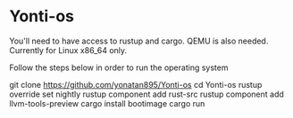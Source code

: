 # Yonti-os

You'll need to have access to rustup and cargo. QEMU is also needed. Currently for Linux x86_64 only.

Follow the steps below in order to run the operating system

git clone https://github.com/yonatan895/Yonti-os
cd Yonti-os
rustup override set nightly
rustup component add rust-src
rustup component add llvm-tools-preview
cargo install bootimage
cargo run
